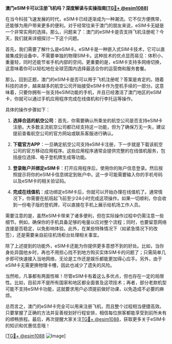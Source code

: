 **澳门eSIM卡可以注册飞机吗？深度解读与实操指南[[TG💪+ @esim1088](https://t.me/s/esim1088)]**

在当今科技飞速发展的时代，eSIM卡已经逐渐成为一种潮流。它不仅方便携带，还能够为用户带来更多的便利。对于经常往来于澳门的朋友来说，eSIM卡无疑是一个非常实用的选择。那么，问题来了：澳门的eSIM卡是否支持飞机注册呢？今天，我们就来详细探讨一下这个问题。

首先，我们需要了解什么是eSIM卡。eSIM卡是一种嵌入式SIM卡技术，它可以直接集成到设备中，不需要单独的物理SIM卡。这种技术的优点显而易见：体积小、重量轻，同时还能节省手机内部的空间。更重要的是，eSIM卡支持多网络切换，这意味着你可以轻松地在全球范围内选择最适合你的运营商和服务套餐。

那么，回到正题，澳门的eSIM卡是否可以用于飞机注册呢？答案是肯定的。随着科技的进步，越来越多的航空公司开始接受eSIM卡作为登机手续的一部分。这意味着，只要你拥有一张支持eSIM功能的手机，并且已经激活了澳门地区的eSIM卡，你就可以通过手机应用程序完成在线值机和行李托运等操作。

具体的操作步骤如下：

1. **选择合适的航空公司**：首先，你需要确认所乘坐的航空公司是否支持eSIM卡注册。大多数主流航空公司都已经支持这一功能，但为了确保万无一失，建议提前查看航空公司的官方网站或联系客服进行确认。

2. **下载官方APP**：一旦确定航空公司支持eSIM卡注册，下一步就是下载该航空公司的官方移动应用程序。这些应用程序通常会提供完整的在线值机服务，包括座位选择、电子登机牌生成等功能。

3. **登录账户并绑定eSIM卡**：打开应用程序后，使用你的账户信息登录。然后按照提示将你的eSIM卡信息绑定到账户中。这一步可能需要输入你的手机号码以及eSIM卡的相关验证码。

4. **完成在线值机**：成功绑定eSIM卡后，你就可以开始办理在线值机了。通常情况下，你需要在航班起飞前至少24小时完成这项操作。如果一切顺利，你会收到一份电子版的登机牌，可以直接在手机上展示给机场工作人员。

需要注意的是，虽然eSIM卡带来了诸多便利，但在实际操作过程中仍需注意一些细节。例如，确保你的手机具备足够的电量以应对整个流程；同时，也要留意网络连接是否稳定，以免影响体验。此外，在某些特殊情况下（如紧急情况下的改签），还是需要亲自前往机场柜台处理相关事宜。

除了上述提到的功能外，eSIM卡还能为你提供更多意想不到的好处。比如，当你身处异国他乡时，再也不用担心找不到地方购买实体SIM卡的问题了；只需简单几步即可快速接入当地网络，无论是工作还是娱乐都能更加得心应手。另外，由于eSIM卡无需更换物理卡槽，因此也减少了遗失的风险。

当然啦，凡事都有两面性嘛！尽管eSIM卡有着这么多优点，但也存在一定的局限性。比如，目前并不是所有国家和地区都全面普及这项技术；再者，部分老款机型可能不支持eSIM卡功能，这就要求用户必须提前做好功课，以免造成不必要的麻烦。

总而言之，澳门的eSIM卡完全可以用来注册飞机，而且整个过程相当便捷高效。只要掌握了正确的方法并妥善规划好行程安排，相信每位旅客都能享受到前所未有的顺畅旅程。最后，再次提醒大家关注[TG💪+ @esim1088](https://t.me/s/esim1088)，获取更多关于eSIM卡的知识和优惠信息哦！

[[TG💪+ @esim1088](https://t.me/s/esim1088) ![Image](https://i.postimg.cc/4NQfJmqS/Snipaste-2025-05-13-00-14-12.png)]